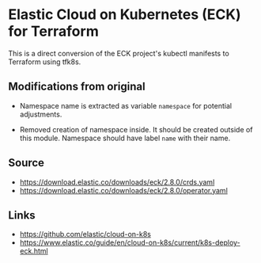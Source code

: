 # Elastic Cloud on Kubernetes (ECK) for Terraform

This is a direct conversion of the ECK project's kubectl manifests to Terraform using tfk8s.

## Modifications from original

* Namespace name is extracted as variable `namespace` for potential adjustments.

* Removed creation of namespace inside. It should be created outside of this module. Namespace should have label `name` with their name.  

## Source

- https://download.elastic.co/downloads/eck/2.8.0/crds.yaml
- https://download.elastic.co/downloads/eck/2.8.0/operator.yaml

## Links

* https://github.com/elastic/cloud-on-k8s
* https://www.elastic.co/guide/en/cloud-on-k8s/current/k8s-deploy-eck.html
